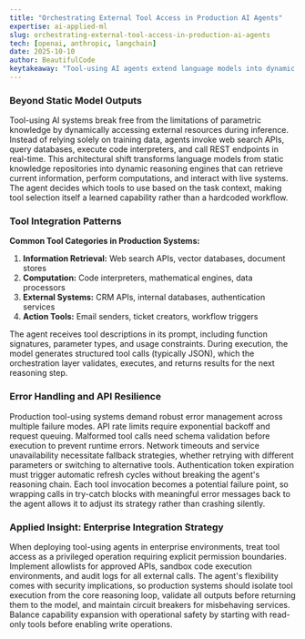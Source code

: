 ```yaml
---
title: "Orchestrating External Tool Access in Production AI Agents"
expertise: ai-applied-ml
slug: orchestrating-external-tool-access-in-production-ai-agents
tech: [openai, anthropic, langchain]
date: 2025-10-10
author: BeautifulCode
keytakeaway: "Tool-using AI agents extend language models into dynamic systems that interact with external services, but production deployments require rigorous error handling, security boundaries, and operational monitoring to ensure reliable performance."
---
```


### Beyond Static Model Outputs

Tool-using AI systems break free from the limitations of parametric knowledge by dynamically accessing external resources during inference. Instead of relying solely on training data, agents invoke web search APIs, query databases, execute code interpreters, and call REST endpoints in real-time. This architectural shift transforms language models from static knowledge repositories into dynamic reasoning engines that can retrieve current information, perform computations, and interact with live systems. The agent decides which tools to use based on the task context, making tool selection itself a learned capability rather than a hardcoded workflow.

### Tool Integration Patterns

**Common Tool Categories in Production Systems:**

1. **Information Retrieval:** Web search APIs, vector databases, document stores
1. **Computation:** Code interpreters, mathematical engines, data processors
1. **External Systems:** CRM APIs, internal databases, authentication services
1. **Action Tools:** Email senders, ticket creators, workflow triggers

The agent receives tool descriptions in its prompt, including function signatures, parameter types, and usage constraints. During execution, the model generates structured tool calls (typically JSON), which the orchestration layer validates, executes, and returns results for the next reasoning step.

### Error Handling and API Resilience

Production tool-using systems demand robust error management across multiple failure modes. API rate limits require exponential backoff and request queuing. Malformed tool calls need schema validation before execution to prevent runtime errors. Network timeouts and service unavailability necessitate fallback strategies, whether retrying with different parameters or switching to alternative tools. Authentication token expiration must trigger automatic refresh cycles without breaking the agent's reasoning chain. Each tool invocation becomes a potential failure point, so wrapping calls in try-catch blocks with meaningful error messages back to the agent allows it to adjust its strategy rather than crashing silently.

### Applied Insight: Enterprise Integration Strategy

When deploying tool-using agents in enterprise environments, treat tool access as a privileged operation requiring explicit permission boundaries. Implement allowlists for approved APIs, sandbox code execution environments, and audit logs for all external calls. The agent's flexibility comes with security implications, so production systems should isolate tool execution from the core reasoning loop, validate all outputs before returning them to the model, and maintain circuit breakers for misbehaving services. Balance capability expansion with operational safety by starting with read-only tools before enabling write operations.